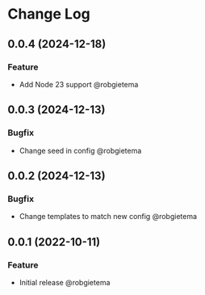 # Change Log

## 0.0.4 (2024-12-18)

### Feature

- Add Node 23 support @robgietema

## 0.0.3 (2024-12-13)

### Bugfix

- Change seed in config @robgietema

## 0.0.2 (2024-12-13)

### Bugfix

- Change templates to match new config @robgietema

## 0.0.1 (2022-10-11)

### Feature

- Initial release @robgietema
